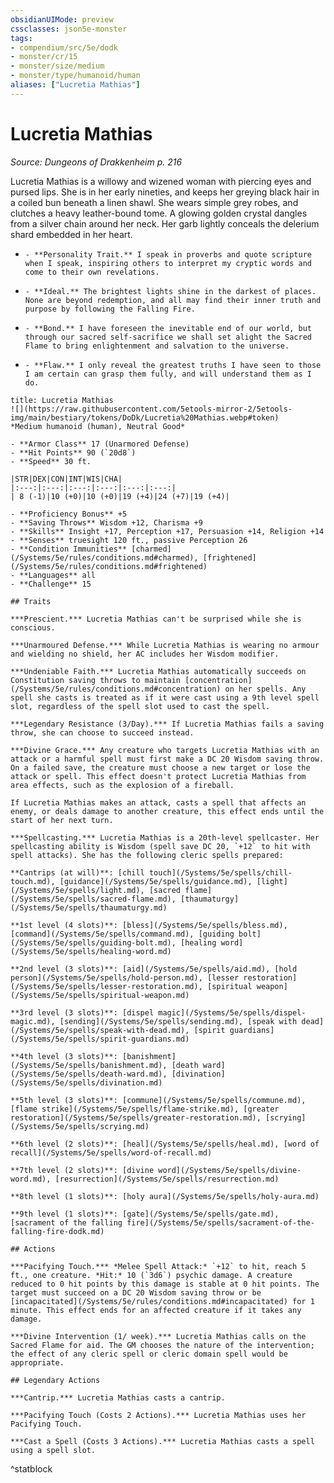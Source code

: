 ```yaml
---
obsidianUIMode: preview
cssclasses: json5e-monster
tags:
- compendium/src/5e/dodk
- monster/cr/15
- monster/size/medium
- monster/type/humanoid/human
aliases: ["Lucretia Mathias"]
---
```

# Lucretia Mathias
*Source: Dungeons of Drakkenheim p. 216*  

Lucretia Mathias is a willowy and wizened woman with piercing eyes and pursed lips. She is in her early nineties, and keeps her greying black hair in a coiled bun beneath a linen shawl. She wears simple grey robes, and clutches a heavy leather-bound tome. A glowing golden crystal dangles from a silver chain around her neck. Her garb lightly conceals the delerium shard embedded in her heart.

-     - **Personality Trait.** I speak in proverbs and quote scripture when I speak, inspiring others to interpret my cryptic words and come to their own revelations.    
-     - **Ideal.** The brightest lights shine in the darkest of places. None are beyond redemption, and all may find their inner truth and purpose by following the Falling Fire.    
-     - **Bond.** I have foreseen the inevitable end of our world, but through our sacred self-sacrifice we shall set alight the Sacred Flame to bring enlightenment and salvation to the universe.    
-     - **Flaw.** I only reveal the greatest truths I have seen to those I am certain can grasp them fully, and will understand them as I do.    

```ad-statblock
title: Lucretia Mathias
![](https://raw.githubusercontent.com/5etools-mirror-2/5etools-img/main/bestiary/tokens/DoDk/Lucretia%20Mathias.webp#token)
*Medium humanoid (human), Neutral Good*

- **Armor Class** 17 (Unarmored Defense)
- **Hit Points** 90 (`20d8`)
- **Speed** 30 ft.

|STR|DEX|CON|INT|WIS|CHA|
|:---:|:---:|:---:|:---:|:---:|:---:|
| 8 (-1)|10 (+0)|10 (+0)|19 (+4)|24 (+7)|19 (+4)|

- **Proficiency Bonus** +5
- **Saving Throws** Wisdom +12, Charisma +9
- **Skills** Insight +17, Perception +17, Persuasion +14, Religion +14
- **Senses** truesight 120 ft., passive Perception 26
- **Condition Immunities** [charmed](/Systems/5e/rules/conditions.md#charmed), [frightened](/Systems/5e/rules/conditions.md#frightened)
- **Languages** all
- **Challenge** 15

## Traits

***Prescient.*** Lucretia Mathias can't be surprised while she is conscious.

***Unarmoured Defense.*** While Lucretia Mathias is wearing no armour and wielding no shield, her AC includes her Wisdom modifier.

***Undeniable Faith.*** Lucretia Mathias automatically succeeds on Constitution saving throws to maintain [concentration](/Systems/5e/rules/conditions.md#concentration) on her spells. Any spell she casts is treated as if it were cast using a 9th level spell slot, regardless of the spell slot used to cast the spell.

***Legendary Resistance (3/Day).*** If Lucretia Mathias fails a saving throw, she can choose to succeed instead.

***Divine Grace.*** Any creature who targets Lucretia Mathias with an attack or a harmful spell must first make a DC 20 Wisdom saving throw. On a failed save, the creature must choose a new target or lose the attack or spell. This effect doesn't protect Lucretia Mathias from area effects, such as the explosion of a fireball.

If Lucretia Mathias makes an attack, casts a spell that affects an enemy, or deals damage to another creature, this effect ends until the start of her next turn.

***Spellcasting.*** Lucretia Mathias is a 20th-level spellcaster. Her spellcasting ability is Wisdom (spell save DC 20, `+12` to hit with spell attacks). She has the following cleric spells prepared:

**Cantrips (at will)**: [chill touch](/Systems/5e/spells/chill-touch.md), [guidance](/Systems/5e/spells/guidance.md), [light](/Systems/5e/spells/light.md), [sacred flame](/Systems/5e/spells/sacred-flame.md), [thaumaturgy](/Systems/5e/spells/thaumaturgy.md)

**1st level (4 slots)**: [bless](/Systems/5e/spells/bless.md), [command](/Systems/5e/spells/command.md), [guiding bolt](/Systems/5e/spells/guiding-bolt.md), [healing word](/Systems/5e/spells/healing-word.md)

**2nd level (3 slots)**: [aid](/Systems/5e/spells/aid.md), [hold person](/Systems/5e/spells/hold-person.md), [lesser restoration](/Systems/5e/spells/lesser-restoration.md), [spiritual weapon](/Systems/5e/spells/spiritual-weapon.md)

**3rd level (3 slots)**: [dispel magic](/Systems/5e/spells/dispel-magic.md), [sending](/Systems/5e/spells/sending.md), [speak with dead](/Systems/5e/spells/speak-with-dead.md), [spirit guardians](/Systems/5e/spells/spirit-guardians.md)

**4th level (3 slots)**: [banishment](/Systems/5e/spells/banishment.md), [death ward](/Systems/5e/spells/death-ward.md), [divination](/Systems/5e/spells/divination.md)

**5th level (3 slots)**: [commune](/Systems/5e/spells/commune.md), [flame strike](/Systems/5e/spells/flame-strike.md), [greater restoration](/Systems/5e/spells/greater-restoration.md), [scrying](/Systems/5e/spells/scrying.md)

**6th level (2 slots)**: [heal](/Systems/5e/spells/heal.md), [word of recall](/Systems/5e/spells/word-of-recall.md)

**7th level (2 slots)**: [divine word](/Systems/5e/spells/divine-word.md), [resurrection](/Systems/5e/spells/resurrection.md)

**8th level (1 slots)**: [holy aura](/Systems/5e/spells/holy-aura.md)

**9th level (1 slots)**: [gate](/Systems/5e/spells/gate.md), [sacrament of the falling fire](/Systems/5e/spells/sacrament-of-the-falling-fire-dodk.md)

## Actions

***Pacifying Touch.*** *Melee Spell Attack:* `+12` to hit, reach 5 ft., one creature. *Hit:* 10 (`3d6`) psychic damage. A creature reduced to 0 hit points by this damage is stable at 0 hit points. The target must succeed on a DC 20 Wisdom saving throw or be [incapacitated](/Systems/5e/rules/conditions.md#incapacitated) for 1 minute. This effect ends for an affected creature if it takes any damage.

***Divine Intervention (1/ week).*** Lucretia Mathias calls on the Sacred Flame for aid. The GM chooses the nature of the intervention; the effect of any cleric spell or cleric domain spell would be appropriate.

## Legendary Actions

***Cantrip.*** Lucretia Mathias casts a cantrip.

***Pacifying Touch (Costs 2 Actions).*** Lucretia Mathias uses her Pacifying Touch.

***Cast a Spell (Costs 3 Actions).*** Lucretia Mathias casts a spell using a spell slot.
```
^statblock